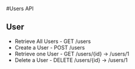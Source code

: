 #Users API

## User

- Retrieve All Users    - GET   /users
- Create a User         - POST  /users
- Retrieve one User     - GET   /users/{id} -> /users/1
- Delete a User         - DELETE /users/{id} -> /users/1

